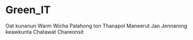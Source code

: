 # Green_IT
Oat kunanun
Warm Wicha Palahong
ton Thanapol Maneerut
Jan Jennarong keawkunta
Chatawat Chareonsit
